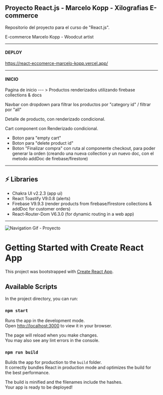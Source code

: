 ## Proyecto React.js - Marcelo Kopp - Xilografias E-commerce

 Repositorio del proyecto para el curso de "React.js".

 E-commerce Marcelo Kopp - Woodcut artist

---

#### DEPLOY

https://react-eccomerce-marcelo-kopp.vercel.app/

---

#### INICIO

Pagina de inicio --- > Productos renderizados utilizando firebase collections & docs 

Navbar con dropdown para filtrar los productos por  "category id" / filtrar por  "all" 

Detalle de producto, con renderizado condicional.  

Cart component con Renderizado condicional. 
- Boton para "empty cart"
- Boton para "delete product id"
- Boton "Finalizar compra" con ruta al componente checkout, para poder generar la orden (creando una nueva collection y un nuevo doc, con el metodo addDoc de firebase/firestore)

---

## ⚡ Libraries

- Chakra UI v2.2.3 (app ui)
- React Toastify V9.0.8 (alerts)
- Firebase V9.9.3 (render products from firebase/firestore collections & addDoc for customer orders)
- React-Router-Dom V6.3.0 (for dynamic routing in a web app)

---


![Navigation Gif - Proyecto](public/img/navigation-gif.gif "Navigation Gif")


# Getting Started with Create React App

This project was bootstrapped with [Create React App](https://github.com/facebook/create-react-app).

## Available Scripts

In the project directory, you can run:

### `npm start`

Runs the app in the development mode.\
Open [http://localhost:3000](http://localhost:3000) to view it in your browser.

The page will reload when you make changes.\
You may also see any lint errors in the console.

### `npm run build`

Builds the app for production to the `build` folder.\
It correctly bundles React in production mode and optimizes the build for the best performance.

The build is minified and the filenames include the hashes.\
Your app is ready to be deployed!

